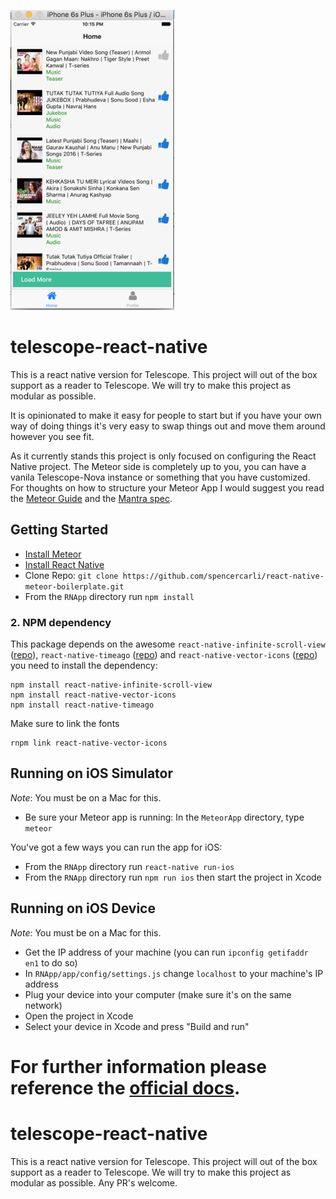 ![Alt text](/demo.png "Demo")

# telescope-react-native
This is a react native version for Telescope. This project will out of the box support as a reader to Telescope. We will try to make this project as modular as possible.

It is opinionated to make it easy for people to start but if you have your own way of doing things it's very easy to swap things out and move them around however you see fit.

As it currently stands this project is only focused on configuring the React Native project. The Meteor side is completely up to you, you can have a vanila Telescope-Nova instance or something that you have customized. For thoughts on how to structure your Meteor App I would suggest you read the [Meteor Guide](http://guide.meteor.com/) and the [Mantra spec](http://mantrajs.com/).

## Getting Started

- [Install Meteor](https://www.meteor.com/install)
- [Install React Native](https://facebook.github.io/react-native/docs/getting-started.html#content)
- Clone Repo: `git clone https://github.com/spencercarli/react-native-meteor-boilerplate.git`
- From the `RNApp` directory run `npm install`

### 2. NPM dependency
This package depends on the awesome `react-native-infinite-scroll-view` ([repo](https://github.com/exponentjs/react-native-infinite-scroll-view)), `react-native-timeago` ([repo](https://github.com/TylerLH/react-native-timeago))  and `react-native-vector-icons` ([repo](https://github.com/oblador/react-native-vector-icons)) you need to install the dependency: 
```
npm install react-native-infinite-scroll-view
npm install react-native-vector-icons
npm install react-native-timeago
```

Make sure to link the fonts
```
rnpm link react-native-vector-icons
```

## Running on iOS Simulator

_Note_: You must be on a Mac for this.

- Be sure your Meteor app is running: In the ```MeteorApp``` directory, type ```meteor```
 
You've got a few ways you can run the app for iOS:

- From the `RNApp` directory run `react-native run-ios`
- From the `RNApp` directory run `npm run ios` then start the project in Xcode

## Running on iOS Device

_Note_: You must be on a Mac for this.

- Get the IP address of your machine (you can run `ipconfig getifaddr en1` to do so)
- In `RNApp/app/config/settings.js` change `localhost` to your machine's IP address
- Plug your device into your computer (make sure it's on the same network)
- Open the project in Xcode
- Select your device in Xcode and press "Build and run"

For further information please reference the [official docs](https://facebook.github.io/react-native/docs/running-on-device-ios.html#content).
=======
# telescope-react-native
This is a react native version for Telescope. This project will out of the box support as a reader to Telescope. We will try to make this project as modular as possible. Any PR's welcome.